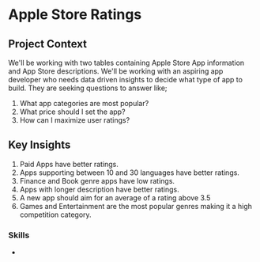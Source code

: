 # Apple Store Ratings

## Project Context
We'll be working with two tables containing Apple Store App information and App Store descriptions. We'll be working with an aspiring app developer who needs data driven insights to decide what type of app to build. They are seeking questions to answer like;
1. What app categories are most popular?
2. What price should I set the app?
3. How can I maximize user ratings?

## Key Insights
1. Paid Apps have better ratings.
2. Apps supporting between 10 and 30 languages have better ratings.
3. Finance and Book genre apps have low ratings.
4. Apps with longer description have better ratings.
5. A new app should aim for an average of a rating above 3.5
6. Games and Entertainment are the most popular genres making it a high competition category.


### Skills
* 
